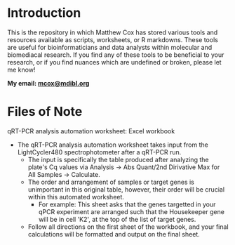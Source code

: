 # Introduction
This is the repository in which Matthew Cox has stored various tools and resources available as scripts, worksheets, or R markdowns. 
These tools are useful for bioinformaticians and data analysts within molecular and biomediacal research. 
If you find any of these tools to be beneficial to your research, or if you find nuances which are undefined or broken, please let me know!

**My email: mcox@mdibl.org**

# Files of Note

qRT-PCR analysis automation worksheet: Excel workbook

- The qRT-PCR analysis automation worksheet takes input from the LightCycler480 spectrophotometer after a qRT-PCR run.
  - The input is specifically the table produced after analyzing the plate's Cq values via Analysis -> Abs Quant/2nd Dirivative Max for All Samples -> Calculate.
  - The order and arrangement of samples or target genes is unimportant in this original table, however, their order will be crucial within this automated worksheet.
    - For example: This sheet asks that the genes targetted in your qPCR experiment are arranged such that the Housekeeper gene will be in cell 'K2', at the top of the list of target genes.
  - Follow all directions on the first sheet of the workbook, and your final calculations will be formatted and output on the final sheet.



